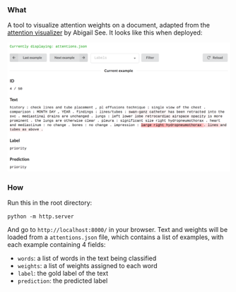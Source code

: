 ### What

A tool to visualize attention weights on a document, adapted from the [attention visualizer](https://github.com/abisee/attn_vis) by Abigail See. It looks like this when deployed:

![Screenshot](img/screenshot.png "Screenshot")


### How

Run this in the root directory:

```  
python -m http.server
```

And go to `http://localhost:8000/` in your browser. Text and weights will be loaded from a `attentions.json` file, which contains a list of examples, with each example containing 4 fields:
- `words`: a list of words in the text being classified
- `weights`: a list of weights assigned to each word
- `label`: the gold label of the text
- `prediction`: the predicted label


